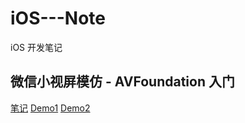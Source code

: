 # iOS---Note
iOS 开发笔记

## 微信小视屏模仿 - AVFoundation 入门
[笔记](https://github.com/Damonvvong/iOS---Note/wiki/%E4%BB%BF%E5%BE%AE%E4%BF%A1%E5%B0%8F%E8%A7%86%E5%B1%8F---iOS-%E6%8A%80%E6%9C%AF%E8%B7%AF%E7%BA%BF%E5%AE%9E%E8%B7%B5%E7%AC%94%E8%AE%B0%5B%E5%BD%95%E5%88%B6%E7%AF%87%5D)
[Demo1](https://github.com/Damonvvong/iOS---Note/tree/master/VideoRecoderDemo)
[Demo2](https://github.com/Damonvvong/iOS---Note/tree/master/DWShortVideoRecoder)
